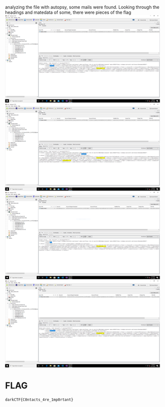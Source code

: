 analyzing the file with autopsy, some mails were found. Looking through the headings and matedata of some, there were pieces of the flag
![img/Wolfie's%20Conctact_0.PNG](img/Wolfie's%20Conctact_0.PNG)
![img/Wolfie's%20Conctact_0.PNG](img/Wolfie's%20Conctact_1.PNG)
![img/Wolfie's%20Conctact_0.PNG](img/Wolfie's%20Conctact_2.PNG)
![img/Wolfie's%20Conctact_0.PNG](img/Wolfie's%20Conctact_3.PNG)

# FLAG
`darkCTF{C0ntacts_4re_1mp0rtant}`
